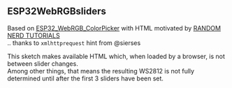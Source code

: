 ## ESP32WebRGBsliders
  Based on [ESP32_WebRGB_ColorPicker](../ESP32_WebRGB_ColorPicker) with HTML motivated by [RANDOM NERD TUTORIALS](https://randomnerdtutorials.com/esp32-async-web-server-espasyncwebserver-library/)  
  .. thanks to `xmlhttprequest` hint from @sierses   

This sketch makes available HTML which, when loaded by a browser, is not between slider changes.  
Among other things, that means the resulting WS2812 is not fully determined until after the first 3 sliders have been set.  
